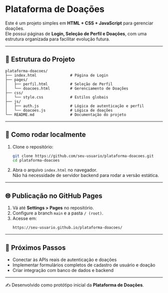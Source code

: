 # Plataforma de Doações

Este é um projeto simples em **HTML + CSS + JavaScript** para gerenciar doações.  
Ele possui páginas de **Login, Seleção de Perfil e Doações**, com uma estrutura organizada para facilitar evolução futura.

---

## 📂 Estrutura do Projeto

```
plataforma-doacoes/
├── index.html               # Página de Login
├── pages/
│   ├── perfil.html          # Seleção de Perfil
│   └── doacoes.html         # Gerenciamento de Doações
├── css/
│   └── style.css            # Estilos globais
├── js/
│   ├── auth.js              # Lógica de autenticação e perfil
│   └── doacoes.js           # Lógica de doações
└── README.md                # Documentação do projeto
```

---

## 🚀 Como rodar localmente

1. Clone o repositório:
   ```bash
   git clone https://github.com/seu-usuario/plataforma-doacoes.git
   cd plataforma-doacoes
   ```

2. Abra o arquivo `index.html` no navegador.  
   Não há necessidade de servidor backend para rodar a versão estática.

---

## 🌐 Publicação no GitHub Pages

1. Vá até **Settings > Pages** no repositório.  
2. Configure a branch `main` e a pasta `/ (root)`.  
3. Acesse em:  
   ```
   https://seu-usuario.github.io/plataforma-doacoes/
   ```

---

## 📌 Próximos Passos

- Conectar às APIs reais de autenticação e doações
- Implementar formulários completos de cadastro de usuário e doação
- Criar integração com banco de dados e backend

---

✍️ Desenvolvido como protótipo inicial da **Plataforma de Doações**.
